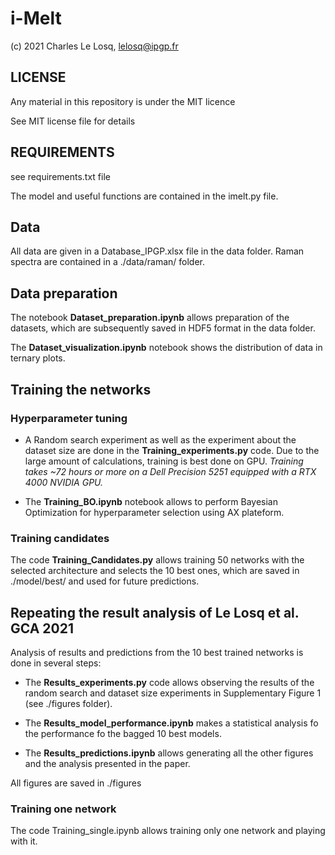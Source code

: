 # i-Melt

(c) 2021 Charles Le Losq, lelosq@ipgp.fr

## LICENSE

Any material in this repository is under the MIT licence

See MIT license file for details

## REQUIREMENTS

see requirements.txt file

The model and useful functions are contained in the imelt.py file.

## Data

All data are given in a Database_IPGP.xlsx file in the data folder. Raman spectra are contained in a ./data/raman/ folder.

## Data preparation

The notebook **Dataset_preparation.ipynb** allows preparation of the datasets, which are subsequently saved in HDF5 format in the data folder.

The **Dataset_visualization.ipynb** notebook shows the distribution of data in ternary plots.

## Training the networks

### Hyperparameter tuning

- A Random search experiment as well as the experiment about the dataset size are done in the **Training_experiments.py** code. Due to the large amount of calculations, training is best done on GPU. *Training takes ~72 hours or more on a Dell Precision 5251 equipped with a RTX 4000 NVIDIA GPU.*

- The **Training_BO.ipynb** notebook allows to perform Bayesian Optimization for hyperparameter selection using AX plateform.

### Training candidates

The code **Training_Candidates.py** allows training 50 networks with the selected architecture and selects the 10 best ones, which are saved in ./model/best/ and used for future predictions.

## Repeating the result analysis of Le Losq et al. GCA 2021

Analysis of results and predictions from the 10 best trained networks is done in several steps:

- The **Results_experiments.py** code allows observing the results of the random search and dataset size experiments in Supplementary Figure 1 (see ./figures folder). 

- The **Results_model_performance.ipynb** makes a statistical analysis fo the performance fo the bagged 10 best models.

- The **Results_predictions.ipynb** allows generating all the other figures and the analysis presented in the paper.

All figures are saved in ./figures

### Training one network

The code Training_single.ipynb allows training only one network and playing with it.


